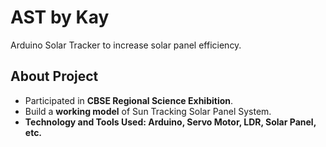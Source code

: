 # AST by Kay
 Arduino Solar Tracker to increase solar panel efficiency.
 
 ## About Project
* Participated in **CBSE Regional Science Exhibition**.
* Build a **working model** of Sun Tracking Solar Panel System.
* **Technology and Tools Used: Arduino, Servo Motor, LDR, Solar Panel, etc.**
